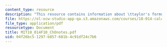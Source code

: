 ```yaml
---
content_type: resource
description: "This resource contains information about \ttaylor's formula."
file: https://ol-ocw-studio-app-qa.s3.amazonaws.com/courses/18-014-calculus-with-theory-fall-2010/04f26bc51297b857681b4c91df24c7b6_MIT18_014F10_ChOnotes.pdf
file_type: application/pdf
resourcetype: Document
title: MIT18_014F10_ChOnotes.pdf
uid: 04f26bc5-1297-b857-681b-4c91df24c7b6
---
```


